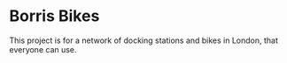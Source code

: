 # Borris Bikes

This project is for a network of docking stations and bikes in London, that everyone can use.

